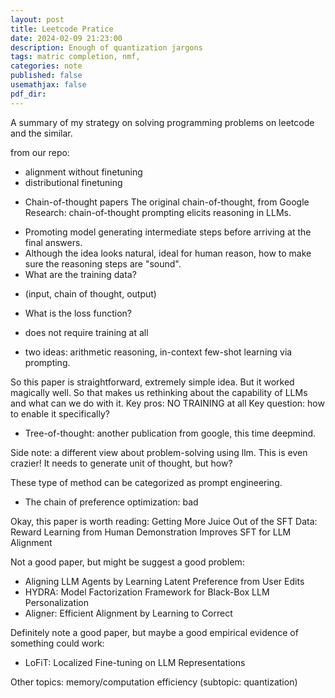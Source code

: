 ```yaml
---
layout: post
title: Leetcode Pratice
date: 2024-02-09 21:23:00
description: Enough of quantization jargons
tags: matric completion, nmf, 
categories: note
published: false
usemathjax: false
pdf_dir: 
---
```


A summary of my strategy on solving programming problems on leetcode and the similar.
<!--more-->
from our repo:
- alignment without finetuning
- distributional finetuning


* Chain-of-thought papers
The original chain-of-thought, from Google Research: chain-of-thought prompting elicits reasoning in LLMs.

- Promoting model generating intermediate steps before arriving at the final answers. 
- Although the idea looks natural, ideal for human reason, how to make sure the reasoning steps are "sound".
- What are the training data?
+ (input, chain of thought, output)
- What is the loss function?
+ does not require training at all

- two ideas: arithmetic reasoning, in-context few-shot learning via prompting.

So this paper is straightforward, extremely simple idea. But it worked magically well.
So that makes us rethinking about the capability of LLMs and what can we do with it.
Key pros: NO TRAINING at all
Key question: how to enable it specifically?


* Tree-of-thought: another publication from google, this time deepmind.

Side note: a different view about problem-solving using llm.
This is even crazier! It needs to generate unit of thought, but how?

These type of method can be categorized as prompt engineering.

* The chain of preference optimization: bad

Okay, this paper is worth reading: Getting More Juice Out of the SFT Data: Reward Learning from Human Demonstration Improves SFT for LLM Alignment

Not a good paper, but might be suggest a good problem:
- Aligning LLM Agents by Learning Latent Preference from User Edits
- HYDRA: Model Factorization Framework for Black-Box LLM Personalization
- Aligner: Efficient Alignment by Learning to Correct

Definitely note a good paper, but maybe a good empirical evidence of something could work:
- LoFiT: Localized Fine-tuning on LLM Representations


Other topics: memory/computation efficiency (subtopic: quantization)


